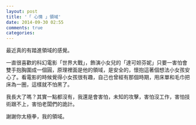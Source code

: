 ```yaml
---
layout: post
title: '「 心情 」領域'
date: 2014-09-30 02:55
comments: true
categories: 
---
```

最近真的有踏進領域的感覺。

一直很喜歡的科幻電影「世界大戰」，飾演小女兒的「達可妲芬妮」只要一害怕會雙手抱胸圍成一個圓，原理裡面是他的領域，是安全的，懷抱這著個想法小女孩安心了。看電影的時候覺得小女孩很有趣，自己也曾經有那個時期，用床單和毛巾把床為一圈，這樣就不怕黑了。

我長大了嗎？其實一點都沒有，我還是會害怕，未知的攻擊，害怕沒工作，害怕技術跟不上，害怕老闆們的詭計。

謝謝你太極拳，我的領域。

